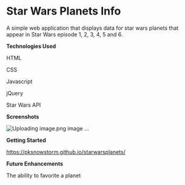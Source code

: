# Star Wars Planets Info
A simple web application that displays data for star wars planets that appear in Star Wars episode 1, 2, 3, 4, 5 and 6.

**Technologies Used**

HTML

CSS

Javascript

jQuery

Star Wars API

**Screenshots**

![Uploading image.png
![image](https://user-images.githubusercontent.com/51368461/227193088-e79cf37c-1158-404c-8f1e-02339b65b8a8.png)
…]()

**Getting Started**

https://pksnowstorm.github.io/starwarsplanets/

**Future Enhancements**

The ability to favorite a planet

